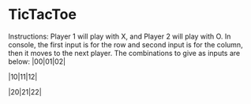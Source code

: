 # TicTacToe
Instructions:
Player 1 will play with X, and Player 2 will play with O.
In console, the first input is for the row and second input is for the column, then it moves to the next player. The combinations to give as inputs are below:
|00|01|02|

|10|11|12|

|20|21|22|
